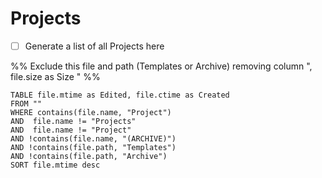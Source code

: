# Projects

- [ ] Generate a list of all Projects here

%% Exclude this file and path (Templates or Archive)
removing column ", file.size as Size "
%%

``` dataview
TABLE file.mtime as Edited, file.ctime as Created
FROM ""
WHERE contains(file.name, "Project")
AND  file.name != "Projects"
AND  file.name != "Project"
AND !contains(file.name, "(ARCHIVE)")
AND !contains(file.path, "Templates")
AND !contains(file.path, "Archive")
SORT file.mtime desc
```